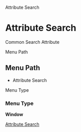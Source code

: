 
Attribute Search
# Attribute Search


Common Search Attribute 

Menu Path
## Menu Path



- Attribute Search

Menu Type
### Menu Type

**Window**


[Attribute Search](../../window-attribute-search.md)